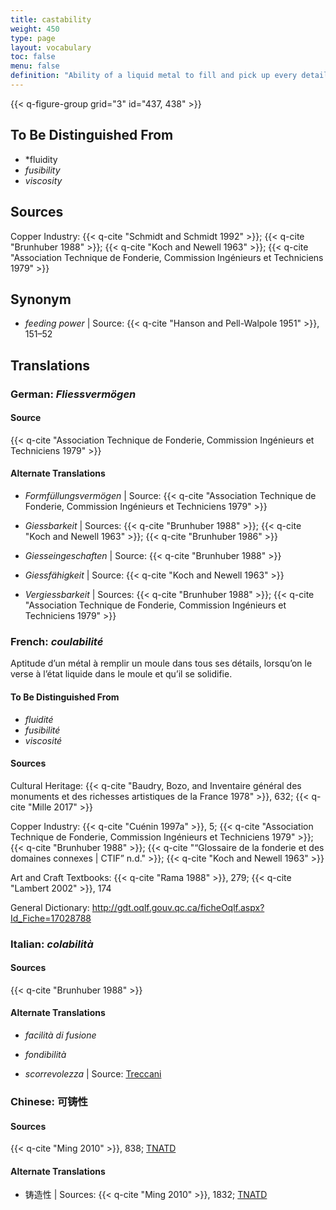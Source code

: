 ```yaml
---
title: castability
weight: 450
type: page
layout: vocabulary
toc: false
menu: false
definition: "Ability of a liquid metal to fill and pick up every detail of a mold. See [I.2§2.2](#I.2§2.2)."
---
```


{{< q-figure-group grid="3" id="437, 438" >}}

## To Be Distinguished From

- *fluidity
- *fusibility*
- *viscosity*

## Sources

Copper Industry: {{< q-cite "Schmidt and Schmidt 1992" >}}; {{< q-cite "Brunhuber 1988" >}}; {{< q-cite "Koch and Newell 1963" >}}; {{< q-cite "Association Technique de Fonderie, Commission Ingénieurs et Techniciens 1979" >}}

## Synonym

- *feeding power* | Source: {{< q-cite "Hanson and Pell-Walpole 1951" >}}, 151–52

## Translations

<div class="accordion">

### **German**: *Fliessvermögen*

#### Source

{{< q-cite "Association Technique de Fonderie, Commission Ingénieurs et Techniciens 1979" >}}

#### Alternate Translations

- *Formfüllungsvermögen* | Source: {{< q-cite "Association Technique de Fonderie, Commission Ingénieurs et Techniciens 1979" >}}

- *Giessbarkeit* | Sources: {{< q-cite "Brunhuber 1988" >}}; {{< q-cite "Koch and Newell 1963" >}}; {{< q-cite "Brunhuber 1986" >}}

- *Giesseingeschaften* | Source: {{< q-cite "Brunhuber 1988" >}}

- *Giessfähigkeit* | Source: {{< q-cite "Koch and Newell 1963" >}}

- *Vergiessbarkeit* | Sources: {{< q-cite "Brunhuber 1988" >}}; {{< q-cite "Association Technique de Fonderie, Commission Ingénieurs et Techniciens 1979" >}}

### **French**: *coulabilité*

Aptitude d’un métal à remplir un moule dans tous ses détails, lorsqu’on le verse à l’état liquide dans le moule et qu’il se solidifie.

#### To Be Distinguished From

- *fluidité*
- *fusibilité*
- *viscosité*

#### Sources

Cultural Heritage: {{< q-cite "Baudry, Bozo, and Inventaire général des monuments et des richesses artistiques de la France 1978" >}}, 632; {{< q-cite "Mille 2017" >}}

Copper Industry: {{< q-cite "Cuénin 1997a" >}}, 5; {{< q-cite "Association Technique de Fonderie, Commission Ingénieurs et Techniciens 1979" >}}; {{< q-cite "Brunhuber 1988" >}}; {{< q-cite "“Glossaire de la fonderie et des domaines connexes | CTIF” n.d." >}}; {{< q-cite "Koch and Newell 1963" >}}

Art and Craft Textbooks: {{< q-cite "Rama 1988" >}}, 279; {{< q-cite "Lambert 2002" >}}, 174

General Dictionary: <http://gdt.oqlf.gouv.qc.ca/ficheOqlf.aspx?Id_Fiche=17028788>

### **Italian**: *colabilità*

#### Sources

{{< q-cite "Brunhuber 1988" >}}

#### Alternate Translations

- *facilità di fusione*

- *fondibilità*

- *scorrevolezza* | Source: [Treccani](https://www.treccani.it/enciclopedia/fusione_%28Enciclopedia-Italiana%29/)

### **Chinese**: 可铸性

#### Sources

{{< q-cite "Ming 2010" >}}, 838; [TNATD](https://terms.naer.edu.tw/detail/628182/?index=3)

#### Alternate Translations

- 铸造性 | Sources: {{< q-cite "Ming 2010" >}}, 1832; [TNATD](https://terms.naer.edu.tw/detail/628182/?index=3)

</div>

